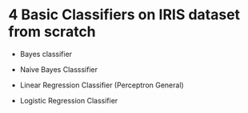 # 4 Basic Classifiers on IRIS dataset from scratch

- Bayes classifier

- Naive Bayes Classsifier

- Linear Regression Classifier (Perceptron General)

- Logistic Regression Classifier
